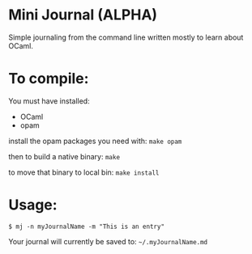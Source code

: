 # Mini Journal (ALPHA)

Simple journaling from the command line written mostly to learn about OCaml.

# To compile:

You must have installed:

- OCaml
- opam

install the opam packages you need with: `make opam`

then to build a native binary: `make`

to move that binary to local bin: `make install`

# Usage:

```
$ mj -n myJournalName -m "This is an entry"

```

Your journal will currently be saved to: `~/.myJournalName.md`

